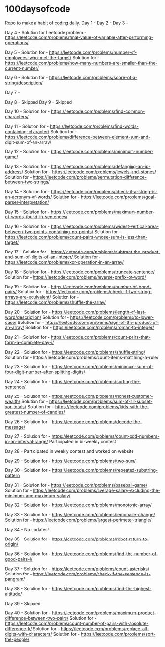 # 100daysofcode
Repo to make a habit of coding daily.
Day 1 - 
Day 2 - 
Day 3 - 

Day 4 - Solution for Leetcode problem - https://leetcode.com/problems/final-value-of-variable-after-performing-operations/

Day 5 - Solution for - https://leetcode.com/problems/number-of-employees-who-met-the-target/
        Solution for - https://leetcode.com/problems/how-many-numbers-are-smaller-than-the-current-number/

Day 6 - Solution for - https://leetcode.com/problems/score-of-a-string/description/

Day 7 - 

Day 8 - Skipped
Day 9 - Skipped

Day 10 - Solution for - https://leetcode.com/problems/find-common-characters/

Day 11 - Solution for - https://leetcode.com/problems/find-words-containing-character/
         Solution for - https://leetcode.com/problems/difference-between-element-sum-and-digit-sum-of-an-array/

Day 12 - Solution for - https://leetcode.com/problems/minimum-number-game/

Day 13 - Solution for - https://leetcode.com/problems/defanging-an-ip-address/
        Solution for - https://leetcode.com/problems/jewels-and-stones/
        Solution for - https://leetcode.com/problems/permutation-difference-between-two-strings/

Day 14 - Solution for - https://leetcode.com/problems/check-if-a-string-is-an-acronym-of-words/
        Solution for - https://leetcode.com/problems/goal-parser-interpretation/

Day 15 - Solution for - https://leetcode.com/problems/maximum-number-of-words-found-in-sentences/

Day 16 - Solution for - https://leetcode.com/problems/widest-vertical-area-between-two-points-containing-no-points/
        Solution for - https://leetcode.com/problems/count-pairs-whose-sum-is-less-than-target/

Day 17 - Solution for - https://leetcode.com/problems/subtract-the-product-and-sum-of-digits-of-an-integer/
        Solution for - https://leetcode.com/problems/xor-operation-in-an-array/

Day 18 - Solution for - https://leetcode.com/problems/truncate-sentence/
        Solution for - https://leetcode.com/problems/reverse-prefix-of-word/

Day 19 - Solution for - https://leetcode.com/problems/number-of-good-pairs/
        Solution for - https://leetcode.com/problems/check-if-two-string-arrays-are-equivalent/
        Solution for - https://leetcode.com/problems/shuffle-the-array/

Day 20 - Solution for - https://leetcode.com/problems/length-of-last-word/description/
        Solution for - https://leetcode.com/problems/to-lower-case/
        Solution for - https://leetcode.com/problems/sign-of-the-product-of-an-array/
        Solution for - https://leetcode.com/problems/roman-to-integer/

Day 21 - Solution for - https://leetcode.com/problems/count-pairs-that-form-a-complete-day-i/

Day 22 - Solution for - https://leetcode.com/problems/shuffle-string/
        Solution for - https://leetcode.com/problems/count-items-matching-a-rule/

Day 23 - Solution for - https://leetcode.com/problems/minimum-sum-of-four-digit-number-after-splitting-digits/

Day 24 - Solution for - https://leetcode.com/problems/sorting-the-sentence/

Day 25 - Solution for - https://leetcode.com/problems/richest-customer-wealth/
        Solution for - https://leetcode.com/problems/sum-of-all-subset-xor-totals/
        Solution for - https://leetcode.com/problems/kids-with-the-greatest-number-of-candies/

Day 26 - Solution for - https://leetcode.com/problems/decode-the-message/

Day 27 - Solution for - https://leetcode.com/problems/count-odd-numbers-in-an-interval-range/
        Participated in bi-weekly contest

Day 28 - Participated in weekly contest and worked on website

Day 29 - Solution for - https://leetcode.com/problems/two-sum/

Day 30 - Solution for - https://leetcode.com/problems/repeated-substring-pattern

Day 31 - Solution for - https://leetcode.com/problems/baseball-game/
        Solution for - https://leetcode.com/problems/average-salary-excluding-the-minimum-and-maximum-salary/

Day 32 - Solution for - https://leetcode.com/problems/monotonic-array/

Day 33 - Solution for - https://leetcode.com/problems/lemonade-change/
        Solution for - https://leetcode.com/problems/largest-perimeter-triangle/

Day 34 - No updates! 

Day 35 - Solution for - https://leetcode.com/problems/robot-return-to-origin/

Day 36 - Solution for  - https://leetcode.com/problems/find-the-number-of-good-pairs-i/

Day 37 - Solution for - https://leetcode.com/problems/count-asterisks/
        Solution for - https://leetcode.com/problems/check-if-the-sentence-is-pangram/

Day 38 - Solution for - https://leetcode.com/problems/find-the-highest-altitude/

Day 39 - Skipped

Day 40 - Solution for - https://leetcode.com/problems/maximum-product-difference-between-two-pairs/
        Solution for - https://leetcode.com/problems/count-number-of-pairs-with-absolute-difference-k/
        Solution for - https://leetcode.com/problems/replace-all-digits-with-characters/
        Solution for - https://leetcode.com/problems/sort-the-people/
